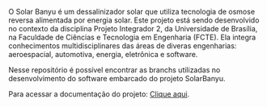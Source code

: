 O Solar Banyu é um dessalinizador solar que utiliza tecnologia de osmose reversa alimentada por energia solar.
Este projeto está sendo desenvolvido no contexto da disciplina Projeto Integrador 2, da Universidade de Brasília, na Faculdade de Ciências e Tecnologia em Engenharia (FCTE). Ela integra conhecimentos multidisciplinares das áreas de diveras engenharias: aeroespacial, automotiva, energia, eletrônica e software.

Nesse repositório é possível encontrar as branchs utilizadas no desenvolvimento do software embarcado do projeto SolarBanyu.

Para acessar a documentação do projeto: [Clique aqui](https://documentacao-relatorio-2d8035.gitlab.io/). 
